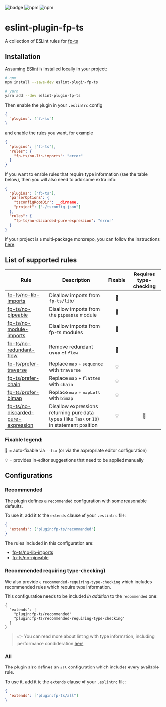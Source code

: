 ![badge](https://concourse.our.buildo.io/api/v1/teams/buildo/pipelines/eslint-plugin-fp-ts/badge)
![npm](https://img.shields.io/npm/dm/eslint-plugin-fp-ts)
![npm](https://img.shields.io/npm/v/eslint-plugin-fp-ts)

# eslint-plugin-fp-ts

A collection of ESLint rules for [fp-ts](https://github.com/gcanti/fp-ts)

## Installation

Assuming [ESlint](https://github.com/eslint/eslint) is installed locally in your
project:

```sh
# npm
npm install --save-dev eslint-plugin-fp-ts

# yarn
yarn add --dev eslint-plugin-fp-ts
```

Then enable the plugin in your `.eslintrc` config

```json
{
  "plugins": ["fp-ts"]
}
```

and enable the rules you want, for example

```json
{
  "plugins": ["fp-ts"],
  "rules": {
    "fp-ts/no-lib-imports": "error"
  }
}
```

If you want to enable rules that require type information (see the table below),
then you will also need to add some extra info:

```json
{
  "plugins": ["fp-ts"],
  "parserOptions": {
    "tsconfigRootDir": __dirname,
    "project": ["./tsconfig.json"]
  },
  "rules": {
    "fp-ts/no-discarded-pure-expression": "error"
  }
}
```

If your project is a multi-package monorepo, you can follow the instructions
[here](https://github.com/typescript-eslint/typescript-eslint/blob/master/docs/getting-started/linting/MONOREPO.md).

## List of supported rules

| Rule                                                                             | Description                                                                                | Fixable | Requires type-checking |
| -------------------------------------------------------------------------------- | ------------------------------------------------------------------------------------------ | :-----: | :--------------------: |
| [fp-ts/no-lib-imports](docs/rules/no-lib-imports.md)                             | Disallow imports from `fp-ts/lib/`                                                         |   🔧    |                        |
| [fp-ts/no-pipeable](docs/rules/no-pipeable.md)                                   | Disallow imports from the `pipeable` module                                                |   🔧    |                        |
| [fp-ts/no-module-imports](docs/rules/no-module-imports.md)                       | Disallow imports from fp-ts modules                                                        |   🔧    |                        |
| [fp-ts/no-redundant-flow](docs/rules/no-redundant-flow.md)                       | Remove redundant uses of `flow`                                                            |   🔧    |                        |
| [fp-ts/prefer-traverse](docs/rules/prefer-traverse.md)                           | Replace `map` + `sequence` with `traverse`                                                 |   💡    |                        |
| [fp-ts/prefer-chain](docs/rules/prefer-chain.md)                                 | Replace `map` + `flatten` with `chain`                                                     |   💡    |                        |
| [fp-ts/prefer-bimap](docs/rules/prefer-bimap.md)                                 | Replace `map` + `mapLeft` with `bimap`                                                     |   💡    |                        |
| [fp-ts/no-discarded-pure-expression](docs/rules/no-discarded-pure-expression.md) | Disallow expressions returning pure data types (like `Task` or `IO`) in statement position |   💡    |           🦄           |

### Fixable legend:

🔧 = auto-fixable via `--fix` (or via the appropriate editor configuration)

💡 = provides in-editor suggestions that need to be applied manually

## Configurations

### Recommended

The plugin defines a `recommended` configuration with some reasonable defaults.

To use it, add it to the `extends` clause of your `.eslintrc` file:

```json
{
  "extends": ["plugin:fp-ts/recommended"]
}
```

The rules included in this configuration are:

- [fp-ts/no-lib-imports](docs/rules/no-lib-imports.md)
- [fp-ts/no-pipeable](docs/rules/no-pipeable.md)

### Recommended requiring type-checking)

We also provide a `recommended-requiring-type-checking` which includes
recommended rules which require type information.

This configuration needs to be included _in addition_ to the `recommended` one:

```
{
  "extends": [
    "plugin:fp-ts/recommended"
    "plugin:fp-ts/recommended-requiring-type-checking"
  ]
}
```

> 👉 You can read more about linting with type information, including
> performance condideration
> [here](https://github.com/typescript-eslint/typescript-eslint/blob/master/docs/getting-started/linting/TYPED_LINTING.md)

### All

The plugin also defines an `all` configuration which includes every available
rule.

To use it, add it to the `extends` clause of your `.eslintrc` file:

```json
{
  "extends": ["plugin:fp-ts/all"]
}
```
